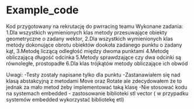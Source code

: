 # Example_code

Kod przygotowany na rekrutację do pwrracing teamu
Wykonane zadania:
  1.Dla wszystkich wymienionych klas metody przesuwające obiekty geometryczne o zadany wektor,
  2.Dla wszystkich wymienionych klas metody dokonujące obrotu obiektów dookoła zadanego punktu o zadany kąt,
  3.Metodę liczącą odległość między dwoma punktami
  4.Metodę obliczającą długość odcinka
  5.Metody sprawdzające czy dwa odcinki są równoległe, prostopadłe
  6.Dla klas trójkątów metody obliczające ich obwód
  
 
 Uwagi: 
  -Testy zostały napisane tylko dla punktu
  -Zastanawiałem się nad klasą abstakcyjną z metodami Move oraz Rotate ale zdecydowałem że to jednak za mało metod żeby implementować taką klasę
  -Nie stosować kodu na systemach embedded - zastosowanie biblioteki stl vector ( w przypadku systemów embedded wykorzystać bibliotekę etl)
